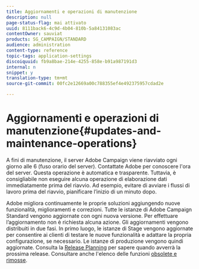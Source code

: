 ```yaml
---
title: Aggiornamenti e operazioni di manutenzione
description: null
page-status-flag: mai attivato
uuid: 8111back6-4c9d-4b04-810b-5a84131083ac
contentOwner: sauviat
products: SG_CAMPAIGN/STANDARD
audience: administration
content-type: reference
topic-tags: application-settings
discoiquuid: fb9a8bae-214e-4255-858e-b91a987191d3
internal: n
snippet: y
translation-type: tm+mt
source-git-commit: 00fc2e12669a00c788355ef4e492375957cdad2e

---
```



# Aggiornamenti e operazioni di manutenzione{#updates-and-maintenance-operations}

A fini di manutenzione, il server Adobe Campaign viene riavviato ogni giorno alle 6 (fuso orario del server). Contattate Adobe per conoscere l'ora del server. Questa operazione è automatica e trasparente. Tuttavia, è consigliabile non eseguire alcuna operazione di elaborazione dati immediatamente prima del riavvio. Ad esempio, evitare di avviare i flussi di lavoro prima del riavvio, pianificare l’inizio di un minuto dopo.

Adobe migliora continuamente le proprie soluzioni aggiungendo nuove funzionalità, miglioramenti e correzioni. Tutte le istanze di Adobe Campaign Standard vengono aggiornate con ogni nuova versione. Per effettuare l’aggiornamento non è richiesta alcuna azione. Gli aggiornamenti vengono distribuiti in due fasi. In primo luogo, le istanze di Stage vengono aggiornate per consentire ai clienti di testare le nuove funzionalità e adattare la propria configurazione, se necessario. Le istanze di produzione vengono quindi aggiornate. Consulta la [Release Planning](https://helpx.adobe.com/campaign/kb/acs-release-planning.html) per sapere quando avverrà la prossima release. Consultare anche l'elenco delle funzioni [obsolete e rimosse](https://helpx.adobe.com/campaign/kb/acs-deprecated-and-removed-features.html).

